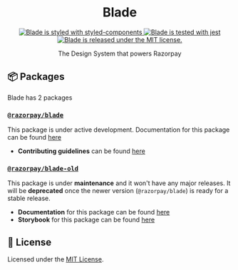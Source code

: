 <h1 align="center">
  Blade
</h1>
<p align="center">
  <a href="https://github.com/styled-components/styled-components">
    <img src="https://img.shields.io/badge/style-%F0%9F%92%85%20styled--components-orange.svg?colorB=daa357&colorA=db748e" alt="Blade is styled with styled-components" />
  </a>
  <a href="https://github.com/facebook/jest">
    <img src="https://jestjs.io/img/jest-badge.svg" alt="Blade is tested with jest" />
  </a>
  <a href="https://github.com/razorpay/blade/blob/master/LICENSE.md">
    <img src="https://img.shields.io/badge/license-MIT-blue.svg" alt="Blade is released under the MIT license." />
  </a>
</p>

<p align="center">
   The Design System that powers Razorpay
<p align="center">

## 📦 Packages
Blade has 2 packages

### [`@razorpay/blade`](https://github.com/razorpay/blade/tree/master/packages/blade)
This package is under active development. Documentation for this package can be found [here](https://master--61c19ee8d3d282003ac1d81c.chromatic.com)
- **Contributing guidelines** can be found [here](./CONTRIBUTING.md)

### [`@razorpay/blade-old`](https://github.com/razorpay/blade-old)
This package is under **maintenance** and it won't have any major releases. It will be **deprecated** once the newer version (`@razorpay/blade`) is ready for a stable release. 
- **Documentation** for this package can be found [here](https://github.com/razorpay/blade/blob/master/packages/blade-old/README.md)
- **Storybook** for this package can be found [here](https://blade-old.vercel.app)


## 📝 License

Licensed under the [MIT License](./LICENSE).
